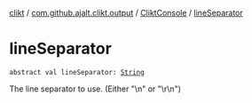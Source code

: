 [clikt](../../index.md) / [com.github.ajalt.clikt.output](../index.md) / [CliktConsole](index.md) / [lineSeparator](./line-separator.md)

# lineSeparator

`abstract val lineSeparator: `[`String`](https://kotlinlang.org/api/latest/jvm/stdlib/kotlin/-string/index.html)

The line separator to use. (Either "\n" or "\r\n")

